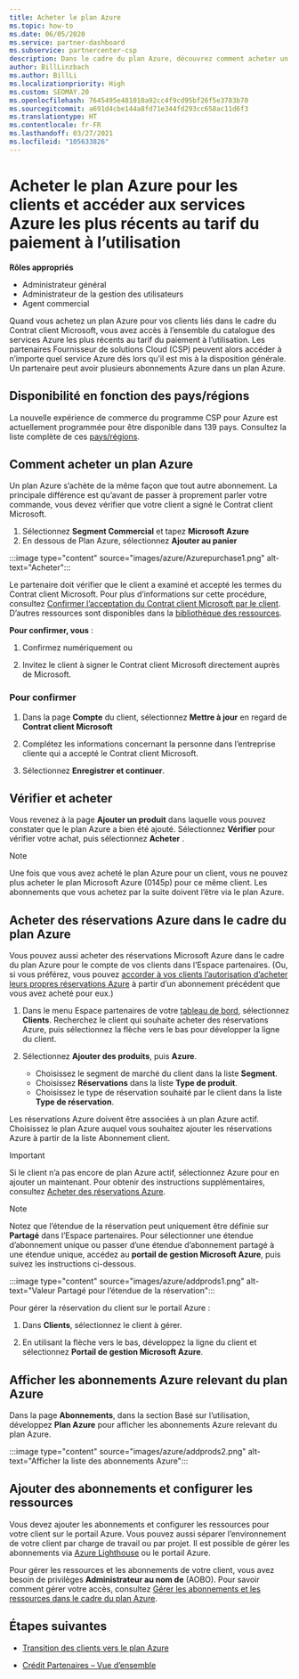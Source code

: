 ```yaml
---
title: Acheter le plan Azure
ms.topic: how-to
ms.date: 06/05/2020
ms.service: partner-dashboard
ms.subservice: partnercenter-csp
description: Dans le cadre du plan Azure, découvrez comment acheter un ou plusieurs abonnements Azure et des réservations Azure, configurer des ressources et consulter ou ajouter des abonnements.
author: BillLinzbach
ms.author: BillLi
ms.localizationpriority: High
ms.custom: SEOMAY.20
ms.openlocfilehash: 7645495e481010a92cc4f9cd95bf26f5e3783b70
ms.sourcegitcommit: a691d4cbe144a8fd71e344fd293cc658ac11d6f3
ms.translationtype: HT
ms.contentlocale: fr-FR
ms.lasthandoff: 03/27/2021
ms.locfileid: "105633826"
---
```

# <a name="purchase-the-azure-plan-for-customers--access-the-latest-azure-services-at-pay-as-you-go-rates"></a>Acheter le plan Azure pour les clients et accéder aux services Azure les plus récents au tarif du paiement à l’utilisation

**Rôles appropriés**
- Administrateur général
- Administrateur de la gestion des utilisateurs
- Agent commercial

Quand vous achetez un plan Azure pour vos clients liés dans le cadre du Contrat client Microsoft, vous avez accès à l’ensemble du catalogue des services Azure les plus récents au tarif du paiement à l’utilisation. Les partenaires Fournisseur de solutions Cloud (CSP) peuvent alors accéder à n’importe quel service Azure dès lors qu’il est mis à la disposition générale. Un partenaire peut avoir plusieurs abonnements Azure dans un plan Azure. 

## <a name="countryregion-availability"></a>Disponibilité en fonction des pays/régions

La nouvelle expérience de commerce du programme CSP pour Azure est actuellement programmée pour être disponible dans 139 pays. Consultez la liste complète de ces [pays/régions](https://query.prod.cms.rt.microsoft.com/cms/api/am/binary/RE3QN0x). 

## <a name="how-to-purchase-azure-plan"></a>Comment acheter un plan Azure

Un plan Azure s’achète de la même façon que tout autre abonnement. La principale différence est qu’avant de passer à proprement parler votre commande, vous devez vérifier que votre client a signé le Contrat client Microsoft.

1. Sélectionnez **Segment Commercial** et tapez **Microsoft Azure** 
2. En dessous de Plan Azure, sélectionnez **Ajouter au panier**

:::image type="content" source="images/azure/Azurepurchase1.png" alt-text="Acheter":::

Le partenaire doit vérifier que le client a examiné et accepté les termes du Contrat client Microsoft. Pour plus d’informations sur cette procédure, consultez [Confirmer l’acceptation du Contrat client Microsoft par le client](confirm-customer-agreement.md). D’autres ressources sont disponibles dans la [bibliothèque des ressources](https://partner.microsoft.com/resources/collection/Microsoft-Customer-Agreement-in-the-CSP-program#/).

**Pour confirmer, vous** : 

1. Confirmez numériquement ou

2. Invitez le client à signer le Contrat client Microsoft directement auprès de Microsoft. 

### <a name="to-confirm"></a>Pour confirmer 

1. Dans la page **Compte** du client, sélectionnez **Mettre à jour** en regard de **Contrat client Microsoft**  

2. Complétez les informations concernant la personne dans l’entreprise cliente qui a accepté le Contrat client Microsoft.

3. Sélectionnez **Enregistrer et continuer**.  

## <a name="review-and-buy"></a>Vérifier et acheter

Vous revenez à la page **Ajouter un produit** dans laquelle vous pouvez constater que le plan Azure a bien été ajouté. Sélectionnez **Vérifier** pour vérifier votre achat, puis sélectionnez **Acheter** . 

>[!Note]
>Une fois que vous avez acheté le plan Azure pour un client, vous ne pouvez plus acheter le plan Microsoft Azure (0145p) pour ce même client. Les abonnements que vous achetez par la suite doivent l’être via le plan Azure.

## <a name="purchase-azure-reservations-under-the-azure-plan"></a>Acheter des réservations Azure dans le cadre du plan Azure 
  
Vous pouvez aussi acheter des réservations Microsoft Azure dans le cadre du plan Azure pour le compte de vos clients dans l’Espace partenaires. (Ou, si vous préférez, vous pouvez [accorder à vos clients l’autorisation d’acheter leurs propres réservations Azure](give-customers-permission.md) à partir d’un abonnement précédent que vous avez acheté pour eux.)

1. Dans le menu Espace partenaires de votre [tableau de bord](https://partner.microsoft.com/dashboard/), sélectionnez **Clients**. Recherchez le client qui souhaite acheter des réservations Azure, puis sélectionnez la flèche vers le bas pour développer la ligne du client.

2. Sélectionnez **Ajouter des produits**, puis **Azure**. 

   - Choisissez le segment de marché du client dans la liste **Segment**.
   - Choisissez **Réservations**  dans la liste **Type de produit**.
   - Choisissez le type de réservation souhaité par le client dans la liste **Type de réservation**.

Les réservations Azure doivent être associées à un plan Azure actif. Choisissez le plan Azure auquel vous souhaitez ajouter les réservations Azure à partir de la liste Abonnement client. 

>[!Important] 
>Si le client n’a pas encore de plan Azure actif, sélectionnez Azure pour en ajouter un maintenant. Pour obtenir des instructions supplémentaires, consultez [Acheter des réservations Azure](azure-reservations-buying.md#purchase-azure-reservations).

>[!Note]
>Notez que l’étendue de la réservation peut uniquement être définie sur **Partagé** dans l’Espace partenaires. Pour sélectionner une étendue d’abonnement unique ou passer d’une étendue d’abonnement partagé à une étendue unique, accédez au **portail de gestion Microsoft Azure**, puis suivez les instructions ci-dessous. 

:::image type="content" source="images/azure/addprods1.png" alt-text="Valeur Partagé pour l’étendue de la réservation":::

Pour gérer la réservation du client sur le portail Azure : 

1. Dans **Clients**, sélectionnez le client à gérer. 

2. En utilisant la flèche vers le bas, développez la ligne du client et sélectionnez **Portail de gestion Microsoft Azure**.  
 
## <a name="view-azure-subscriptions-under-the-azure-plan"></a>Afficher les abonnements Azure relevant du plan Azure

Dans la page **Abonnements**, dans la section Basé sur l’utilisation, développez **Plan Azure** pour afficher les abonnements Azure relevant du plan Azure.

:::image type="content" source="images/azure/addprods2.png" alt-text="Afficher la liste des abonnements Azure"::: 


## <a name="add-subscriptions-and-configure-resources"></a>Ajouter des abonnements et configurer les ressources

Vous devez ajouter les abonnements et configurer les ressources pour votre client sur le portail Azure. Vous pouvez aussi séparer l’environnement de votre client par charge de travail ou par projet. Il est possible de gérer les abonnements via [Azure Lighthouse](https://azure.microsoft.com/services/azure-lighthouse/) ou le portail Azure. 

Pour gérer les ressources et les abonnements de votre client, vous avez besoin de privilèges **Administrateur au nom de** (AOBO). Pour savoir comment gérer votre accès, consultez [Gérer les abonnements et les ressources dans le cadre du plan Azure](azure-plan-manage.md).

## <a name="next-steps"></a>Étapes suivantes

- [Transition des clients vers le plan Azure](azure-plan-transition.md)

- [Crédit Partenaires – Vue d’ensemble](partner-earned-credit.md)
